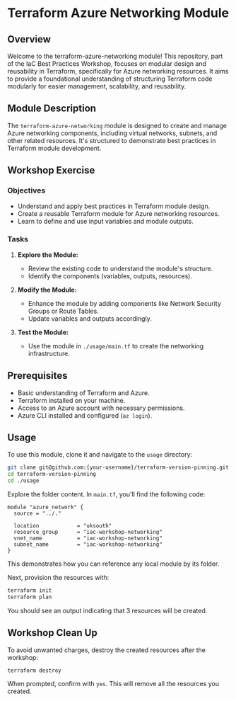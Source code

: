 # Terraform Azure Networking Module

## Overview

Welcome to the terraform-azure-networking module! This repository, part of the IaC Best Practices Workshop, focuses on modular design and reusability in Terraform, specifically for Azure networking resources. It aims to provide a foundational understanding of structuring Terraform code modularly for easier management, scalability, and reusability.

## Module Description

The `terraform-azure-networking` module is designed to create and manage Azure networking components, including virtual networks, subnets, and other related resources. It's structured to demonstrate best practices in Terraform module development.

## Workshop Exercise

### Objectives

- Understand and apply best practices in Terraform module design.
- Create a reusable Terraform module for Azure networking resources.
- Learn to define and use input variables and module outputs.

### Tasks

1. **Explore the Module:**
   - Review the existing code to understand the module's structure.
   - Identify the components (variables, outputs, resources).

2. **Modify the Module:**
   - Enhance the module by adding components like Network Security Groups or Route Tables.
   - Update variables and outputs accordingly.

3. **Test the Module:**
   - Use the module in `./usage/main.tf` to create the networking infrastructure.

## Prerequisites

- Basic understanding of Terraform and Azure.
- Terraform installed on your machine.
- Access to an Azure account with necessary permissions.
- Azure CLI installed and configured (`az login`).

## Usage

To use this module, clone it and navigate to the `usage` directory:

```sh
git clone git@github.com:{your-username}/terraform-version-pinning.git
cd terraform-version-pinning
cd ./usage
```

Explore the folder content. In `main.tf`, you'll find the following code:

```hcl
module "azure_network" {
  source = "../."

  location            = "uksouth"
  resource_group      = "iac-workshop-networking"
  vnet_name           = "iac-workshop-networking"
  subnet_name         = "iac-workshop-networking"
}
```

This demonstrates how you can reference any local module by its folder.

Next, provision the resources with:

```bash
terraform init
terraform plan
```

You should see an output indicating that 3 resources will be created.

## Workshop Clean Up

To avoid unwanted charges, destroy the created resources after the workshop:

```bash
terraform destroy
```

When prompted, confirm with `yes`. This will remove all the resources you created.
